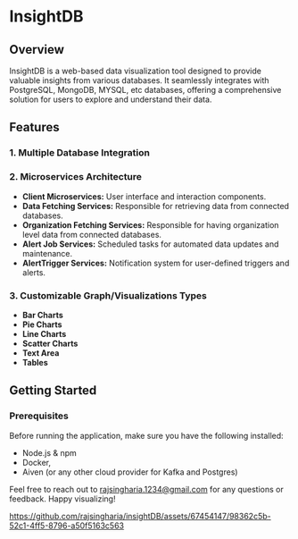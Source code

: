 # InsightDB

## Overview
InsightDB is a web-based data visualization tool designed to provide valuable insights from various databases. 
It seamlessly integrates with PostgreSQL, MongoDB, MYSQL, etc databases, offering a comprehensive solution for users to explore and understand their data.

## Features

### 1. Multiple Database Integration

### 2. Microservices Architecture

- **Client Microservices:** User interface and interaction components.
- **Data Fetching Services:** Responsible for retrieving data from connected databases.
- **Organization Fetching Services:** Responsible for having organization level data from connected databases.
- **Alert Job Services:** Scheduled tasks for automated data updates and maintenance.
- **AlertTrigger Services:** Notification system for user-defined triggers and alerts.

### 3. Customizable Graph/Visualizations Types

- **Bar Charts**
- **Pie Charts**
- **Line Charts**
- **Scatter Charts**
- **Text Area**
- **Tables**

## Getting Started

### Prerequisites
Before running the application, make sure you have the following installed:

- Node.js & npm
- Docker, 
- Aiven (or any other cloud provider for Kafka and Postgres)

Feel free to reach out to rajsingharia.1234@gmail.com for any questions or feedback. 
Happy visualizing!




https://github.com/rajsingharia/insightDB/assets/67454147/98362c5b-52c1-4ff5-8796-a50f5163c563



